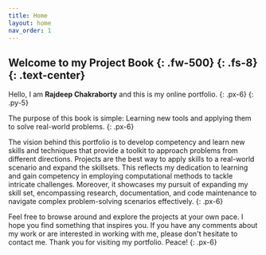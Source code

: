 ```yaml
---
title: Home
layout: home
nav_order: 1
---
```


Welcome to my Project Book
{: .fw-500}
{: .fs-8}
{: .text-center}
---


Hello, I am **Rajdeep Chakraborty** and this is my online portfolio.
{: .px-6}
{: .py-5}

The purpose of this book is simple: Learning new tools and applying them to solve real-world problems.
{: .px-6}

The vision behind this portfolio is to develop competency and learn new skills and techniques that provide a toolkit to approach problems from different directions. Projects are the best way to apply skills to a real-world scenario and expand the skillsets. This reflects my dedication to learning and gain competency in employing computational methods to tackle intricate challenges. Moreover, it showcases my pursuit of expanding my skill set, encompassing research, documentation, and code maintenance to navigate complex problem-solving scenarios effectively.
{: .px-6}


Feel free to browse around and explore the projects at your own pace. I hope you find something that inspires you. If you have any comments about my work or are interested in working with me, please don't hesitate to contact me. Thank you for visiting my portfolio. Peace!
{: .px-6}


